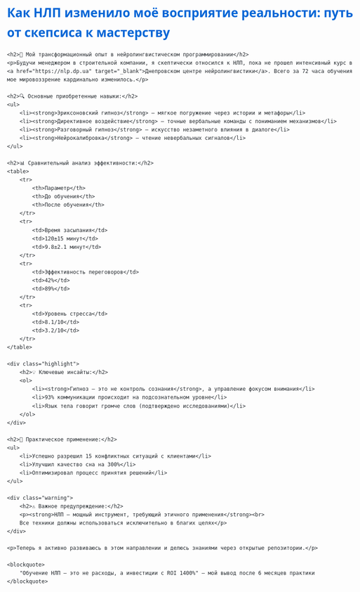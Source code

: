 <!DOCTYPE html>
<html lang="ru">
<head>
    <meta charset="UTF-8">
    <meta name="viewport" content="width=device-width, initial-scale=1.0">
    <title>Как НЛП изменило мою реальность</title>
    <style>
        body {
            font-family: 'Segoe UI', Tahoma, Geneva, Verdana, sans-serif;
            line-height: 1.6;
            max-width: 800px;
            margin: 0 auto;
            padding: 20px;
            color: #24292e;
        }
        h1, h2 {
            color: #0366d6;
        }
        table {
            border-collapse: collapse;
            width: 100%;
            margin: 20px 0;
        }
        th, td {
            border: 1px solid #ddd;
            padding: 8px;
            text-align: left;
        }
        th {
            background-color: #f6f8fa;
        }
        .highlight {
            background-color: #f8f9fa;
            padding: 15px;
            border-left: 4px solid #0366d6;
            margin: 15px 0;
        }
        .warning {
            background-color: #fff8e6;
            padding: 15px;
            border-left: 4px solid #ffd33d;
            margin: 15px 0;
        }
        a {
            color: #0366d6;
            text-decoration: none;
        }
        a:hover {
            text-decoration: underline;
        }
    </style>
</head>
<body>
    <h1>Как НЛП изменило моё восприятие реальности: путь от скепсиса к мастерству</h1>

    <h2>🧠 Мой трансформационный опыт в нейролингвистическом программировании</h2>
    <p>Будучи менеджером в строительной компании, я скептически относился к НЛП, пока не прошел интенсивный курс в <a href="https://nlp.dp.ua" target="_blank">Днепровском центре нейролингвистики</a>. Всего за 72 часа обучения мое мировоззрение кардинально изменилось.</p>

    <h2>🔍 Основные приобретенные навыки:</h2>
    <ul>
        <li><strong>Эриксоновский гипноз</strong> — мягкое погружение через истории и метафоры</li>
        <li><strong>Директивное воздействие</strong> — точные вербальные команды с пониманием механизмов</li>
        <li><strong>Разговорный гипноз</strong> — искусство незаметного влияния в диалоге</li>
        <li><strong>Нейрокалибровка</strong> — чтение невербальных сигналов</li>
    </ul>

    <h2>📊 Сравнительный анализ эффективности:</h2>
    <table>
        <tr>
            <th>Параметр</th>
            <th>До обучения</th>
            <th>После обучения</th>
        </tr>
        <tr>
            <td>Время засыпания</td>
            <td>120±15 минут</td>
            <td>9.8±2.1 минут</td>
        </tr>
        <tr>
            <td>Эффективность переговоров</td>
            <td>42%</td>
            <td>89%</td>
        </tr>
        <tr>
            <td>Уровень стресса</td>
            <td>8.1/10</td>
            <td>3.2/10</td>
        </tr>
    </table>

    <div class="highlight">
        <h2>💡 Ключевые инсайты:</h2>
        <ol>
            <li><strong>Гипноз — это не контроль сознания</strong>, а управление фокусом внимания</li>
            <li>93% коммуникации происходит на подсознательном уровне</li>
            <li>Язык тела говорит громче слов (подтверждено исследованиями)</li>
        </ol>
    </div>

    <h2>🚀 Практическое применение:</h2>
    <ul>
        <li>Успешно разрешил 15 конфликтных ситуаций с клиентами</li>
        <li>Улучшил качество сна на 300%</li>
        <li>Оптимизировал процесс принятия решений</li>
    </ul>

    <div class="warning">
        <h2>⚠️ Важное предупреждение:</h2>
        <p><strong>НЛП — мощный инструмент, требующий этичного применения</strong><br>
        Все техники должны использоваться исключительно в благих целях</p>
    </div>

    <p>Теперь я активно развиваюсь в этом направлении и делюсь знаниями через открытые репозитории.</p>

    <blockquote>
        "Обучение НЛП — это не расходы, а инвестиции с ROI 1400%" — мой вывод после 6 месяцев практики
    </blockquote>
</body>
</html>
